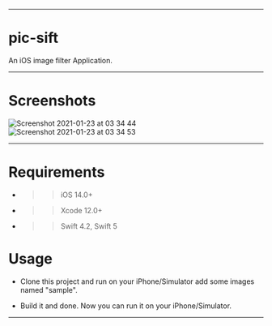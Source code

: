 ----------------------------------
# pic-sift

An iOS image filter Application. 
********************************
# Screenshots

![Screenshot 2021-01-23 at 03 34 44](https://user-images.githubusercontent.com/42433776/105553835-2d9adc80-5d2c-11eb-8d18-9d4c77377ca0.png)
![Screenshot 2021-01-23 at 03 34 53](https://user-images.githubusercontent.com/42433776/105553842-32f82700-5d2c-11eb-9e99-da0daffc1d11.png)

********************************

# Requirements

- >> iOS 14.0+
- >> Xcode 12.0+
- >> Swift 4.2, Swift 5

# Usage

 * Clone this project and run on your iPhone/Simulator add some images named "sample".

 * Build it and done. Now you can run it on your iPhone/Simulator.
----------------------------------
